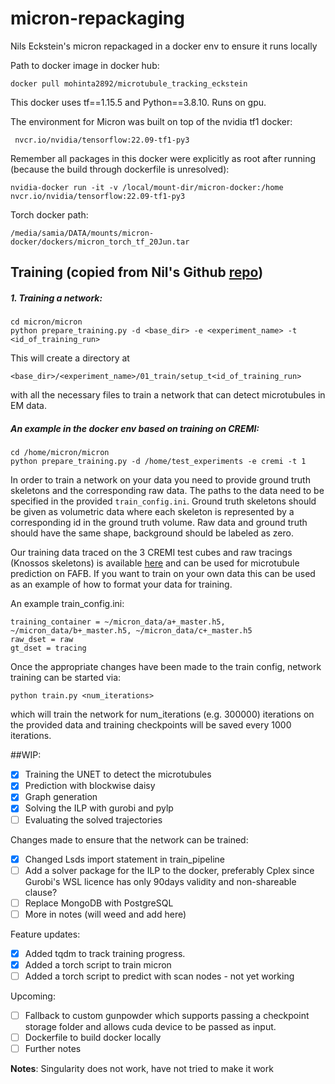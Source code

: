 # micron-repackaging
Nils Eckstein's micron repackaged in a docker env to ensure it runs locally

Path to docker image in docker hub:
```
docker pull mohinta2892/microtubule_tracking_eckstein
```

This docker uses tf==1.15.5 and Python==3.8.10. Runs on gpu. 

The environment for Micron was built on top of the nvidia tf1 docker: 
```
 nvcr.io/nvidia/tensorflow:22.09-tf1-py3
```
Remember all packages in this docker were explicitly as root after running (because the build through dockerfile is unresolved):
```
nvidia-docker run -it -v /local/mount-dir/micron-docker:/home nvcr.io/nvidia/tensorflow:22.09-tf1-py3
```

Torch docker path:
```
/media/samia/DATA/mounts/micron-docker/dockers/micron_torch_tf_20Jun.tar
```

## Training (copied from Nil's Github [repo](https://github.com/nilsec/micron))
##### 1. Training a network:

```
cd micron/micron
python prepare_training.py -d <base_dir> -e <experiment_name> -t <id_of_training_run>
```

This will create a directory at 
```
<base_dir>/<experiment_name>/01_train/setup_t<id_of_training_run> 
```
with all the necessary 
files to train a network that can detect microtubules in EM data.

##### An example in the docker env based on training on CREMI:
```
cd /home/micron/micron
python prepare_training.py -d /home/test_experiments -e cremi -t 1
```

In order to train a network on your data you need to provide ground truth skeletons and the corresponding raw data.
The paths to the data need to be specified in the provided ```train_config.ini```. Ground truth skeletons should be given
as volumetric data where each skeleton is represented by a corresponding id in the ground truth volume. Raw 
data and ground truth should have the same shape, background should be labeled as zero.

Our training data traced on the 3 CREMI test cubes and raw tracings (Knossos skeletons)
is available [here](https://github.com/nilsec/micron_data.git) and 
can be used for microtubule prediction on FAFB. If you want to train on your own data this can be used as an example
of how to format your data for training. 

An example train_config.ini:
```
training_container = ~/micron_data/a+_master.h5, ~/micron_data/b+_master.h5, ~/micron_data/c+_master.h5
raw_dset = raw
gt_dset = tracing
```
Once the appropriate changes have been made to the train config, network training can be started
via: 
```
python train.py <num_iterations>
```
which will train the network for num_iterations (e.g. 300000) iterations on the provided data and
training checkpoints will be saved every 1000 iterations.



##WIP:
- [X] Training the UNET to detect the microtubules
- [X] Prediction with blockwise daisy
- [X] Graph generation
- [X] Solving the ILP with gurobi and pylp
- [ ] Evaluating the solved trajectories

Changes made to ensure that the network can be trained:
- [X] Changed Lsds import statement in train_pipeline
- [ ] Add a solver package for the ILP to the docker, preferably Cplex since Gurobi's WSL licence has only 90days validity and non-shareable clause?
- [ ] Replace MongoDB with PostgreSQL 
- [ ] More in notes (will weed and add here)

Feature updates:
- [X] Added tqdm to track training progress.
- [X] Added a torch script to train micron
- [ ] Added a torch script to predict with scan nodes - not yet working
      
Upcoming:
- [ ] Fallback to custom gunpowder which supports passing a checkpoint storage folder and allows cuda device to be passed as input.
- [ ] Dockerfile to build docker locally
- [ ] Further notes

**Notes**:
Singularity does not work, have not tried to make it work
